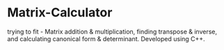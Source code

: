 # Matrix-Calculator
 trying to fit - Matrix addition &amp; multiplication, finding transpose &amp; inverse, and calculating canonical form &amp; determinant.
Developed using C++.

